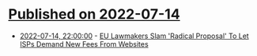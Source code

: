 # [Published on 2022-07-14](index.md)

* [2022-07-14, 22:00:00](https://news.slashdot.org/story/22/07/14/2039214/eu-lawmakers-slam-radical-proposal-to-let-isps-demand-new-fees-from-websites?utm_source=rss1.0mainlinkanon&utm_medium=feed) - [EU Lawmakers Slam 'Radical Proposal' To Let ISPs Demand New Fees From Websites](https://news.slashdot.org/story/22/07/14/2039214/eu-lawmakers-slam-radical-proposal-to-let-isps-demand-new-fees-from-websites?utm_source=rss1.0mainlinkanon&utm_medium=feed)
